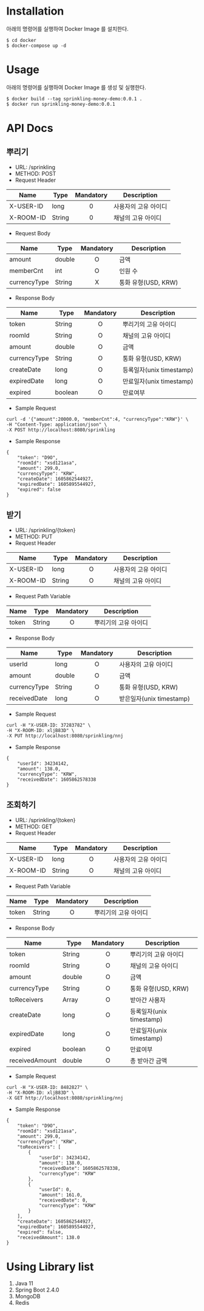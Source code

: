 # Installation
아래의 명령어를 실행하여 Docker Image 를 설치한다.
```
$ cd docker
$ docker-compose up -d
```

# Usage
아래의 명령어를 실행하여 Docker Image 를 생성 및 실행한다.
```
$ docker build --tag sprinkling-money-demo:0.0.1 .
$ docker run sprinkling-money-demo:0.0.1
```

# API Docs
## 뿌리기
- URL: /sprinkling
- METHOD: POST
- Request Header

| Name | Type | Mandatory | Description |
|---|---|:---:|---|
| X-USER-ID | long | 0 | 사용자의 고유 아이디 |
| X-ROOM-ID | String | 0 | 채널의 고유 아이디 |

- Request Body

| Name | Type | Mandatory | Description |
|---|---|:---:|---|
| amount | double | O | 금액 |
| memberCnt | int | O | 인원 수 |
| currencyType | String | X | 통화 유형(USD, KRW) |

- Response Body

| Name | Type | Mandatory | Description |
|---|---|:---:|---|
| token | String | O | 뿌리기의 고유 아이디 |
| roomId | String | O | 채널의 고유 아이디 |
| amount | double | O | 금액 |
| currencyType | String | O | 통화 유형(USD, KRW) |
| createDate | long | O | 등록일자(unix timestamp) |
| expiredDate | long | O | 만료일자(unix timestamp) |
| expired | boolean | O | 만료여부 |

- Sample Request
```
curl -d '{"amount":20000.0, "memberCnt":4, "currencyType":"KRW"}' \
-H "Content-Type: application/json" \
-X POST http://localhost:8080/sprinkling
```
- Sample Response
```
{
    "token": "D9O",
    "roomId": "xsd121asa",
    "amount": 299.0,
    "currencyType": "KRW",
    "createDate": 1605862544927,
    "expiredDate": 1605895544927,
    "expired": false
}
```

## 받기
- URL: /sprinkling/{token}
- METHOD: PUT
- Request Header

| Name | Type | Mandatory | Description |
|---|---|:---:|---|
| X-USER-ID | long | O | 사용자의 고유 아이디 |
| X-ROOM-ID | String | O | 채널의 고유 아이디 |

- Request Path Variable

| Name | Type | Mandatory | Description |
|---|---|:---:|---|
| token | String | O | 뿌리기의 고유 아이디 |

- Response Body

| Name | Type | Mandatory | Description |
|---|---|:---:|---|
| userId | long | O | 사용자의 고유 아이디 |
| amount | double | O | 금액 |
| currencyType | String | O | 통화 유형(USD, KRW) |
| receivedDate | long | O | 받은일자(unix timestamp) |

- Sample Request
```
curl -H "X-USER-ID: 37283782" \
-H "X-ROOM-ID: xljB83D" \
-X PUT http://localhost:8080/sprinkling/nnj
```
- Sample Response
```
{
    "userId": 34234142,
    "amount": 138.0,
    "currencyType": "KRW",
    "receivedDate": 1605862578338
}
```

## 조회하기
- URL: /sprinkling/{token}
- METHOD: GET
- Request Header

| Name | Type | Mandatory | Description |
|---|---|:---:|---|
| X-USER-ID | long | O | 사용자의 고유 아이디 |
| X-ROOM-ID | String | O | 채널의 고유 아이디 |

- Request Path Variable

| Name | Type | Mandatory | Description |
|---|---|:---:|---|
| token | String | O | 뿌리기의 고유 아이디 |

- Response Body

| Name | Type | Mandatory | Description |
|---|---|:---:|---|
| token | String | O | 뿌리기의 고유 아이디 |
| roomId | String | O | 채널의 고유 아이디 |
| amount | double | O | 금액 |
| currencyType | String | O | 통화 유형(USD, KRW) |
| toReceivers | Array | O | 받아간 사용자 |
| createDate | long | O | 등록일자(unix timestamp) |
| expiredDate | long | O | 만료일자(unix timestamp) |
| expired | boolean | O | 만료여부 |
| receivedAmount | double | O | 총 받아간 금액 |

- Sample Request
```
curl -H "X-USER-ID: 8482827" \
-H "X-ROOM-ID: xljB83D" \
-X GET http://localhost:8080/sprinkling/nnj
```
- Sample Response
```
{
    "token": "D9O",
    "roomId": "xsd121asa",
    "amount": 299.0,
    "currencyType": "KRW",
    "toReceivers": [
        {
            "userId": 34234142,
            "amount": 138.0,
            "receivedDate": 1605862578338,
            "currencyType": "KRW"
        },
        {
            "userId": 0,
            "amount": 161.0,
            "receivedDate": 0,
            "currencyType": "KRW"
        }
    ],
    "createDate": 1605862544927,
    "expiredDate": 1605895544927,
    "expired": false,
    "receivedAmount": 138.0
}
```

# Using Library list
1. Java 11
2. Spring Boot 2.4.0
3. MongoDB
4. Redis
